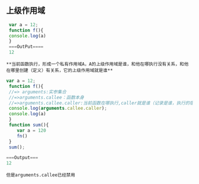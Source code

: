 ## **上级作用域**

```javascript
 var a = 12;
 function f(){
 console.log(a)
 }
 ===OutPut====
 12
```
`**当前函数执行，形成一个私有作用域A，A的上级作用域是谁，和他在哪执行没有关系，和他在哪里创建（定义）有关系，它的上级作用域就是谁**`

```javascript
var a = 12;
 function f(){
 //=> arguments:实参集合
 //=>arguments.callee：函数本身
 //=>arguments.callee.caller:当前函数在哪执行,caller就是谁（记录是谁，执行的宿主环境），在全局下执行caller结果就是NULL
 console.log(arguments.callee.caller);
 console.log(a)
 }
 function sum(){
    var a = 120
    fn()
 }
 sum();

===Output===
12

```
`但是arguments.callee已经禁用`